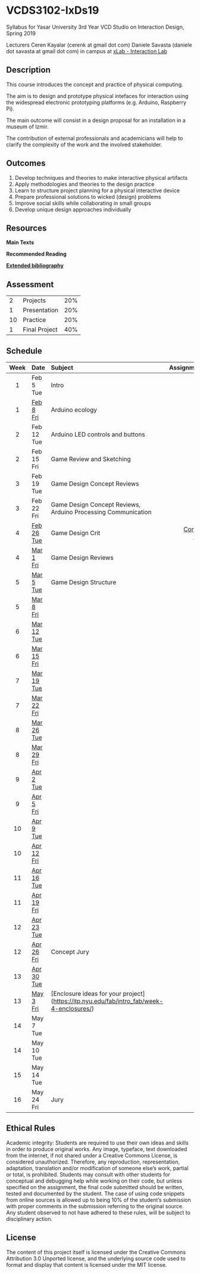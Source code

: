 # VCDS3102-IxDs19
Syllabus for Yasar University 3rd Year VCD Studio on Interaction Design, Spring 2019

Lecturers
Ceren Kayalar (cerenk at gmail dot com)
Daniele Savasta (daniele dot savasta at gmail dot com)
in campus at [xLab - Interaction Lab](http://xlab.yasar.edu.tr)

## Description
This course introduces the concept and practice of physical computing.

The aim is to design and prototype physical intefaces for interaction using the widespread electronic prototyping platforms (e.g. Arduino, Raspberry Pi).

The main outcome will consist in a design proposal for an installation in a museum of Izmir.

The contribution of external professionals and academicians will help to clarify the complexity of the work and the involved stakeholder.

## Outcomes
1. Develop techniques and theories to make interactive physical artifacts
2. Apply methodologies and theories to the design practice
3. Learn to structure project planning for a physical interactive device
4. Prepare professional solutions to wicked (design) problems
5. Improve social skills while collaborating in small groups
6. Develop unique design approaches individually

## Resources

**Main Texts**


**Recommended Reading**

[**Extended bibliography**](https://github.com/ixd-izmir/ixd3101f18/blob/master/extendedBibliography.md)

## Assessment

| | | |
|-|-|-|
|2| Projects |20%|
|1| Presentation |20%|
|10| Practice |20%|
|1| Final Project |40%|


## Schedule

| Week | Date | Subject | Assignments |
|:---:|:-------------|:-------------| -----:|
| 1 | Feb 5<br>Tue | Intro | |
| 1 | [Feb 8<br>Fri](https://github.com/ixd-izmir/ixd3102s19/blob/master/daily/feb8fri.md) | Arduino ecology | |
| 2 | Feb 12<br>Tue | Arduino LED controls and buttons | |
| 2 | Feb 15<br>Fri | Game Review and Sketching | |
| 3 | Feb 19<br>Tue | Game Design Concept Reviews |  |
| 3 | Feb 22<br>Fri | Game Design Concept Reviews, Arduino Processing Communication |  |
| 4 | [Feb 26<br>Tue](https://github.com/ixd-izmir/ixd3102s19/blob/master/daily/feb26tue.md) | Game Design Crit | [Concept Pitch](https://github.com/ixd-izmir/ixd3102s19/blob/master/assignments/conceptPitch.md) |
| 4 | [Mar 1<br>Fri]() | Game Design Reviews |  |  
| 5 | [Mar 5<br>Tue]() | Game Design Structure |  |  
| 5 | [Mar 8<br>Fri]() |  |  |  
| 6 | [Mar 12<br>Tue]() |  |  |  
| 6 | [Mar 15<br>Fri]() |  |  |  
| 7 | [Mar 19<br>Tue]() |  |  |  
| 7 | [Mar 22<br>Fri]() |  |  |  
| 8 | [Mar 26<br>Tue]() |  |  |  
| 8 | [Mar 29<br>Fri]() |  |  |  
| 9 | [Apr 2<br>Tue]() |  |  |  
| 9 | [Apr 5<br>Fri]() |  |  |  
| 10 | [Apr 9<br>Tue]() |  |  |  
| 10 | [Apr 12<br>Fri]() |  |  |  
| 11 | [Apr 16<br>Tue]() |  |  |  
| 11 | [Apr 19<br>Fri]() |  |  |  
| 12 | [Apr 23<br>Tue]() |  |  |  
| 12 | [Apr 26<br>Fri]() | Concept Jury |  |  
| 13 | [Apr 30<br>Tue]() |  |  |  
| 13 | [May 3<br>Fri]() | [Enclosure ideas for your project] (https://itp.nyu.edu/fab/intro_fab/week-4-enclosures/)  |  |  
| 14 | May 7<br>Tue |  |  |  
| 14 | May 10<br>Tue |  |  |  
| 15 | May 14<br>Tue |  |  |  
| 16 | May 24<br>Fri | Jury |  |  



## Ethical Rules
Academic integrity: Students are required to use their own ideas and skills in order to produce original works. Any image, typeface, text downloaded from the internet, if not shared under a Creative Commons License, is considered unauthorized. Therefore, any reproduction, representation, adaptation, translation and/or modification of someone else’s work, partial or total, is prohibited. Students may consult with other students for conceptual and debugging help while working on their code, but unless specified on the assignment, the final code submitted should be written, tested and documented by the student. The case of using code snippets from online sources is allowed up to being 10% of the student’s submission with proper comments in the submission referring to the original source. Any student observed to not have adhered to these rules, will be subject to disciplinary action.

## License
The content of this project itself is licensed under the Creative Commons Attribution 3.0 Unported license, and the underlying source code used to format and display that content is licensed under the MIT license.
